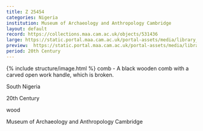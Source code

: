 ```yaml
---
title: Z 25454
categories: Nigeria
institution: Museum of Archaeology and Anthropology Cambridge
layout: default
record: https://collections.maa.cam.ac.uk/objects/531436
large: https://static.portal.maa.cam.ac.uk/portal-assets/media/library_images/web/826910_Z_25454_003.png
preview:  https://static.portal.maa.cam.ac.uk/portal-assets/media/library_images/thumbnail/826910_Z_25454_003.png
period: 20th Century
---
```

{% include structure/image.html %}
comb - A black wooden comb with a carved open work handle, which is broken.

South Nigeria

20th Century

wood

Museum of Archaeology and Anthropology Cambridge
